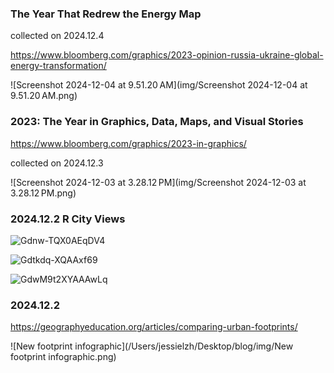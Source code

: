 ### The Year That Redrew the Energy Map

collected on 2024.12.4

https://www.bloomberg.com/graphics/2023-opinion-russia-ukraine-global-energy-transformation/

![Screenshot 2024-12-04 at 9.51.20 AM](img/Screenshot 2024-12-04 at 9.51.20 AM.png)

### 2023: The Year in Graphics, Data, Maps, and Visual Stories

https://www.bloomberg.com/graphics/2023-in-graphics/

collected on 2024.12.3

![Screenshot 2024-12-03 at 3.28.12 PM](img/Screenshot 2024-12-03 at 3.28.12 PM.png)

### 2024.12.2 R City Views



![Gdnw-TQX0AEqDV4](/Users/jessielzh/Desktop/blog/img/Gdnw-TQX0AEqDV4.jpeg)

![Gdtkdq-XQAAxf69](/Users/jessielzh/Desktop/blog/img/Gdtkdq-XQAAxf69.jpeg)

![GdwM9t2XYAAAwLq](/Users/jessielzh/Desktop/blog/img/GdwM9t2XYAAAwLq.jpeg)



### 2024.12.2

https://geographyeducation.org/articles/comparing-urban-footprints/

![New footprint infographic](/Users/jessielzh/Desktop/blog/img/New footprint infographic.png)